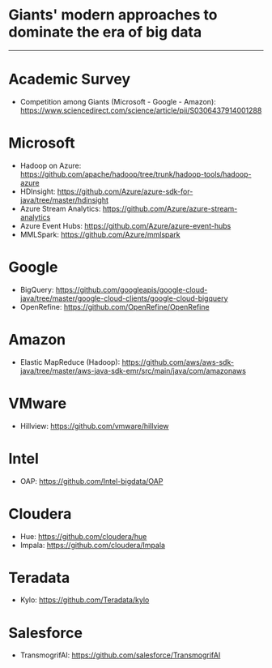 # Giants' modern approaches to dominate the era of big data
-----------------------------------------------------------------------------------------------------------------------------------------

# Academic Survey 
- Competition among Giants (Microsoft - Google - Amazon): https://www.sciencedirect.com/science/article/pii/S0306437914001288

# Microsoft
- Hadoop on Azure: https://github.com/apache/hadoop/tree/trunk/hadoop-tools/hadoop-azure
- HDInsight: https://github.com/Azure/azure-sdk-for-java/tree/master/hdinsight
- Azure Stream Analytics: https://github.com/Azure/azure-stream-analytics
- Azure Event Hubs: https://github.com/Azure/azure-event-hubs
- MMLSpark: https://github.com/Azure/mmlspark

# Google
- BigQuery: https://github.com/googleapis/google-cloud-java/tree/master/google-cloud-clients/google-cloud-bigquery
- OpenRefine: https://github.com/OpenRefine/OpenRefine

# Amazon
- Elastic MapReduce (Hadoop): https://github.com/aws/aws-sdk-java/tree/master/aws-java-sdk-emr/src/main/java/com/amazonaws

# VMware
- Hillview: https://github.com/vmware/hillview

# Intel
- OAP: https://github.com/Intel-bigdata/OAP

# Cloudera
- Hue: https://github.com/cloudera/hue
- Impala: https://github.com/cloudera/Impala

# Teradata
- Kylo: https://github.com/Teradata/kylo

# Salesforce
- TransmogrifAI: https://github.com/salesforce/TransmogrifAI
